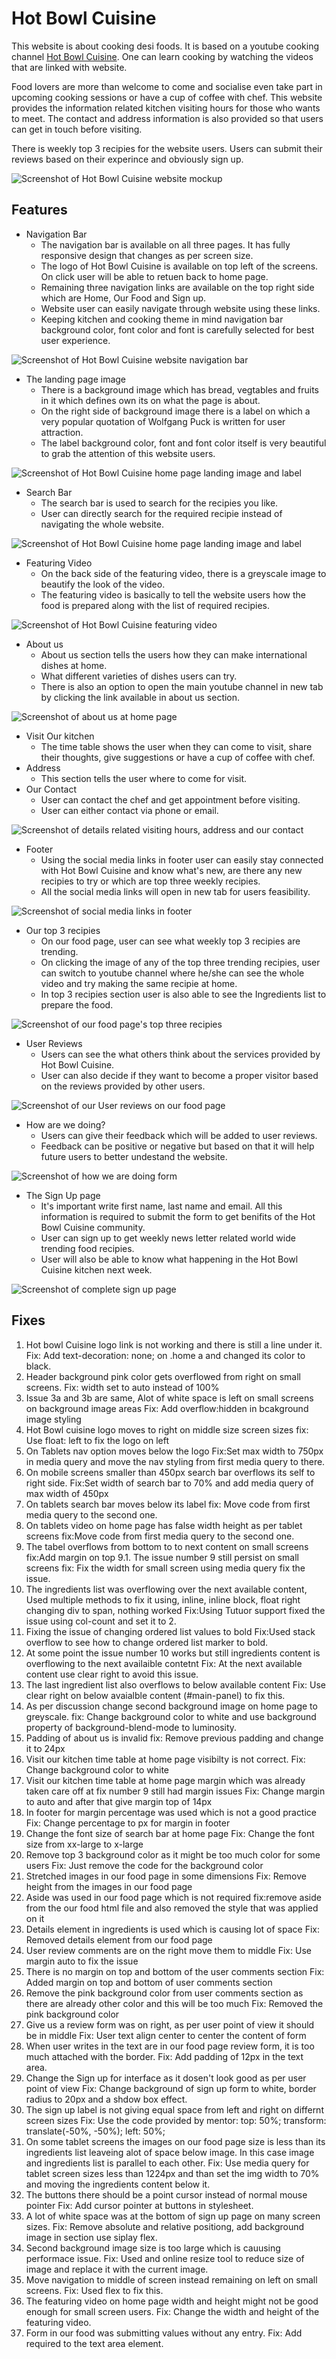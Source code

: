 # Hot Bowl Cuisine
This website is about cooking desi foods. It is based on a youtube cooking channel [Hot Bowl Cuisine](https://www.youtube.com/@hotbowlcuisine/featured). One can learn cooking by watching the videos that are linked with website.

Food lovers are more than welcome to come and socialise even take part in upcoming cooking sessions or have a cup of coffee with chef. This website provides the information related kitchen visiting hours for those who wants to meet. The contact and address information is also provided so that users can get in touch before visiting.

There is weekly top 3 recipies for the website users. Users can submit their reviews based on their experince and obviously sign up.

![Screenshot of Hot Bowl Cuisine website mockup](/assets/images/html-css-project1-mockup.png)

## Features
- Navigation Bar
    - The navigation bar is available on all three pages. It has fully responsive design that changes as per screen size.
    - The logo of Hot Bowl Cuisine is available on top left of the screens. On click user will be able to retuen back to home page.
    - Remaining three navigation links are available on the top right side which are Home, Our Food and Sign up.
    - Website user can easily navigate through website using these links.
    - Keeping kitchen and cooking theme in mind navigation bar background color, font color and font is carefully selected for best user experience.

![Screenshot of Hot Bowl Cuisine website navigation bar](/assets/images/nav-bar.png)

- The landing page image
    - There is a background image which has bread, vegtables and fruits in it which defines own its on what the page is about.
    - On the right side of background image there is a label on which a  very popular quotation of Wolfgang Puck is written for user attraction.
    - The label background color, font and font color itself is very beautiful to grab the attention of this website users.

![Screenshot of Hot Bowl Cuisine home page landing image and label](/assets/images/landing-image.png)

- Search Bar
    - The search bar is used to search for the recipies you like.
    - User can directly search for the required recipie instead of navigating the whole website.

![Screenshot of Hot Bowl Cuisine home page landing image and label](/assets/images/search-bar.png)

- Featuring Video
    - On the back side of the featuring video, there is a greyscale image to beautify the look of the video.
    - The featuring video is basically to tell the website users how the food is prepared along with the list of required recipies.

![Screenshot of Hot Bowl Cuisine featuring video](/assets/images/featuring-video.png)

- About us
    - About us section tells the users how they can make international dishes at home.
    - What different varieties of dishes users can try.
    - There is also an option to open the main youtube channel in new tab by clicking the link available in about us section.

![Screenshot of about us at home page](/assets/images/about-us.png)

- Visit Our kitchen
    - The time table shows the user when they can come to visit, share their thoughts, give suggestions or have a cup of coffee with chef.
- Address
    - This section tells the user where to come for visit.
- Our Contact
    - User can contact the chef and get appointment before visiting.
    - User can either contact via phone or email.

![Screenshot of details related visiting hours, address and our contact](/assets/images/details.png)

- Footer
    - Using the social media links in footer user can easily stay connected with Hot Bowl Cuisine and know what's new, are there any new recipies to try or which are top three weekly recipies.
    - All the social media links will open in new tab for users feasibility.

![Screenshot of social media links in footer](/assets/images/footer.png)

- Our top 3 recipies
    - On our food page, user can see what weekly top 3 recipies are trending.
    - On clicking the image of any of the top three trending recipies, user can switch to youtube channel where he/she can see the whole video and try making the same recipie at home.
    - In top 3 recipies section user is also able to see the Ingredients list to prepare the food.

![Screenshot of our food page's top three recipies](/assets/images/top3-recipies.png)

- User Reviews
    - Users can see the what others think about the services provided by Hot Bowl Cuisine.
    - User can also decide if they want to become a proper visitor based on the reviews provided by other users.

![Screenshot of our User reviews on our food page](/assets/images/user-reviews.png)

- How are we doing?
    - Users can give their feedback which will be added to user reviews.
    - Feedback can be positive or negative but based on that it will help future users to better undestand the website.

![Screenshot of how we are doing form](/assets/images/how-are-we-doing.png)

- The Sign Up page
    - It's important write first name, last name and email. All this information is required to submit the form to get benifits of the Hot Bowl Cuisine community.
    - User can sign up to get weekly news letter related world wide trending food recipies.
    - User will also be able to know what happening in the Hot Bowl Cuisine kitchen next week.

![Screenshot of complete sign up page](/assets/images/sign-up.png)


## Fixes
1. Hot bowl Cuisine logo link is not working and there is still a line under it.
    Fix: Add text-decoration: none; on .home a and changed its color to black.
2. Header background pink color gets overflowed from right on small screens.
    Fix: width set to auto instead of 100%
3. Issue 3a and 3b are same, Alot of white space is left on small screens on background image areas
    Fix: Add overflow:hidden in bcakground image styling
4. Hot Bowl cuisine logo moves to right on middle size screen sizes
    fix: Use float: left to fix the logo on left
5. On Tablets nav option moves below the logo
    Fix:Set max width to 750px in media query and move the nav styling from first media query to there.
6. On mobile screens smaller than 450px search bar overflows its self to right side.
    Fix:Set width of search bar to 70% and add media query of max width of 450px
7. On tablets search bar moves below its label
    fix: Move code from first media query to the second one.
8. On tablets video on home page has false width height as per tablet screens
    fix:Move code from first media query to the second one.
9. The tabel overflows from bottom to to next content on small screens
    fix:Add margin on top
9.1. The issue number 9 still persist on small screens
    fix: Fix the width for small screen using media query fix the issue.
10. The ingredients list was overflowing over the next available content, Used multiple methods to fix it using, inline, inline block, float right changing div to span, nothing worked
    Fix:Using Tutuor support fixed the issue using col-count and set it to 2.
11. Fixing the issue of changing ordered list values to bold 
Fix:Used stack overflow to see how to change ordered list marker to bold.
12. At some point the issue number 10 works but still ingredients content is overflowing to the next availaible contetnt
    Fix: At the next available content use clear right to avoid this issue.
13. The last ingredient list also overflows to below available content
    Fix: Use clear right on below avaialble content (#main-panel) to fix this.
14. As per discussion change second background image on home page to greyscale.
    fix: Change background color to white and use background property of background-blend-mode to luminosity.
15. Padding of about us is invalid
    fix: Remove previous padding and change it to 24px
16. Visit our kitchen time table at home page visibilty is not correct.
    Fix: Change background color to white
17. Visit our kitchen time table at home page margin which was already taken care off at fix number 9 still had margin issues
    Fix: Change margin to auto and after that give margin top of 14px
18. In footer for margin percentage was used which is not a good practice
    Fix: Change percentage to px for margin in footer 
19. Change the font size of search bar at home page
    Fix: Change the font size from xx-large to x-large
20. Remove top 3 background color as it might be too much color for some users
    Fix: Just remove the code for the background color
21. Stretched images in our food page in some dimensions
    Fix: Remove height from the images in our food page
22. Aside was used in our food page which is not required
    fix:remove aside from the our food html file and also removed the style that was applied on it
23. Details element in ingredients is used which is causing lot of space
    Fix: Removed details element from our food page
24. User review comments are on the right move them to middle
    Fix: Use margin auto to fix the issue
25. There is no margin on top and bottom of the user comments section
    Fix: Added margin on top and bottom of user comments section
26. Remove the pink background color from user comments section as there are already other color and this will be too much
    Fix: Removed the pink background color
27. Give us a review form was on right, as per user point of view it should be in middle
    Fix: User text align center to center the content of form
28. When user writes in the text are in our food page review form, it is too much attached with the border.
    Fix: Add padding of 12px in the text area.
29. Change the Sign up for interface as it dosen't look good as per user point of view
    Fix: Change background of sign up form to white, border radius to 20px and a shdow box effect.
30. The sign up label is not giving equal space from left and right on differnt screen sizes
    Fix: Use the code provided by mentor: top: 50%; transform: translate(-50%, -50%); left: 50%;
31. On some tablet screens the images on our food page size is less than its ingredients list leaveing alot of space below image. In this case image and ingredients list is parallel to each other.
    Fix: Use media query for tablet screen sizes less than 1224px and than set the img width to 70% and moving the ingredients content below it.
32. The buttons there should be a point cursor instead of normal mouse pointer
    Fix: Add cursor pointer at buttons in stylesheet.
33. A lot of white space was at the bottom of sign up page on many screen sizes.
    Fix: Remove absolute and relative positiong, add background image in section use siplay flex.
34. Second background image size is too large which is cauusing performace issue.
    Fix: Used and online resize tool to reduce size of image and replace it with the current image.
35. Move navigation to middle of screen instead remaining on left on small screens.
    Fix: Used flex to fix this.
36. The featuring video on home page width and height might not be good enough for small screen users.
    Fix: Change the width and height of the featuring video.
37. Form in our food was submitting values without any entry.
    Fix: Add required to the text area element.